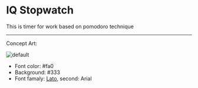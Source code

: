 # IQ Stopwatch

This is timer for work based on pomodoro technique

---

Concept Art:

![default](https://cloud.githubusercontent.com/assets/2098777/26605252/0204387a-4596-11e7-9827-f030bed7b986.PNG)

* Font color: #fa0
* Background: #333
* Font famaly: [Lato](https://fonts.google.com/specimen/Lato), second: Arial
